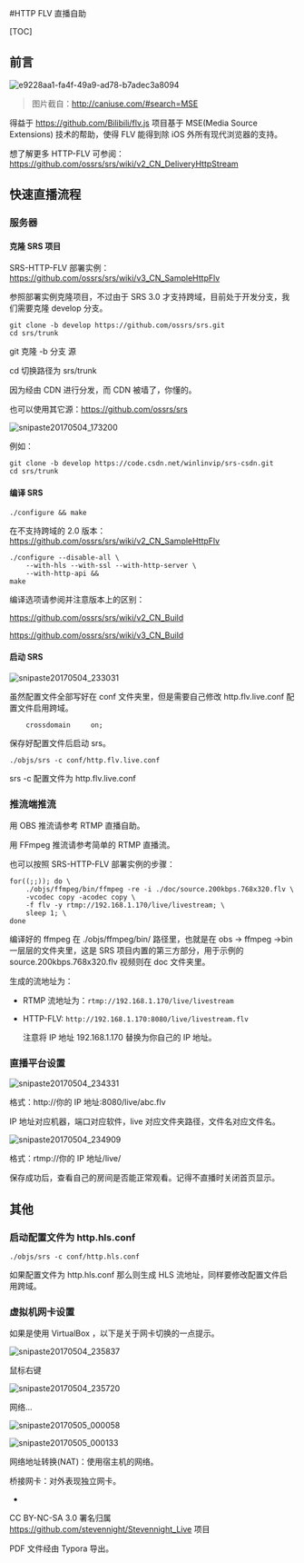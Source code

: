 #HTTP FLV 直播自助

[TOC]

## 前言

![e9228aa1-fa4f-49a9-ad78-b7adec3a8094](e9228aa1-fa4f-49a9-ad78-b7adec3a8094.png)

> 图片截自：http://caniuse.com/#search=MSE

得益于 https://github.com/Bilibili/flv.js 项目基于 MSE(Media Source Extensions) 技术的帮助，使得 FLV 能得到除 iOS 外所有现代浏览器的支持。

想了解更多 HTTP-FLV 可参阅：https://github.com/ossrs/srs/wiki/v2_CN_DeliveryHttpStream

## 快速直播流程

### 服务器

#### 克隆 SRS 项目

SRS-HTTP-FLV 部署实例：https://github.com/ossrs/srs/wiki/v3_CN_SampleHttpFlv

参照部署实例克隆项目，不过由于 SRS 3.0 才支持跨域，目前处于开发分支，我们需要克隆 develop 分支。

```shell
git clone -b develop https://github.com/ossrs/srs.git
cd srs/trunk
```

git 克隆 -b  分支 源

cd 切换路径为 srs/trunk

因为经由 CDN 进行分发，而 CDN 被墙了，你懂的。

也可以使用其它源：https://github.com/ossrs/srs

![snipaste20170504_173200](snipaste20170504_173200.png)

例如：

```shell
git clone -b develop https://code.csdn.net/winlinvip/srs-csdn.git
cd srs/trunk
```

#### 编译 SRS

```shell
./configure && make
```

在不支持跨域的 2.0 版本：https://github.com/ossrs/srs/wiki/v2_CN_SampleHttpFlv

```shell
./configure --disable-all \
    --with-hls --with-ssl --with-http-server \
    --with-http-api && 
make
```

编译选项请参阅并注意版本上的区别：

https://github.com/ossrs/srs/wiki/v2_CN_Build

https://github.com/ossrs/srs/wiki/v3_CN_Build

#### 启动 SRS

![snipaste20170504_233031](snipaste20170504_233031.png)

虽然配置文件全部写好在 conf 文件夹里，但是需要自己修改 http.flv.live.conf 配置文件启用跨域。

```nginx
    crossdomain     on;
```

保存好配置文件后启动 srs。

```shell
./objs/srs -c conf/http.flv.live.conf
```

srs -c 配置文件为 http.flv.live.conf

### 推流端推流

用 OBS 推流请参考 RTMP 直播自助。

用 FFmpeg 推流请参考简单的 RTMP 直播流。

也可以按照 SRS-HTTP-FLV 部署实例的步骤：

```shell
for((;;)); do \
    ./objs/ffmpeg/bin/ffmpeg -re -i ./doc/source.200kbps.768x320.flv \
    -vcodec copy -acodec copy \
    -f flv -y rtmp://192.168.1.170/live/livestream; \
    sleep 1; \
done
```

编译好的 ffmpeg 在 ./objs/ffmpeg/bin/ 路径里，也就是在 obs → ffmpeg →bin 一层层的文件夹里，这是 SRS 项目内置的第三方部分，用于示例的 source.200kbps.768x320.flv 视频则在 doc 文件夹里。

生成的流地址为：

- RTMP 流地址为：`rtmp://192.168.1.170/live/livestream`

- HTTP-FLV: `http://192.168.1.170:8080/live/livestream.flv`

  注意将  IP 地址 192.168.1.170 替换为你自己的 IP 地址。

### 直播平台设置

![snipaste20170504_234331](snipaste20170504_234331.png)

格式：http://你的 IP 地址:8080/live/abc.flv

IP 地址对应机器，端口对应软件，live 对应文件夹路径，文件名对应文件名。

![snipaste20170504_234909](snipaste20170504_234909.png)

格式：rtmp://你的 IP 地址/live/

保存成功后，查看自己的房间是否能正常观看。记得不直播时关闭首页显示。 

## 其他

### 启动配置文件为 http.hls.conf 

```shell
./objs/srs -c conf/http.hls.conf
```

如果配置文件为 http.hls.conf 那么则生成 HLS 流地址，同样要修改配置文件启用跨域。

### 虚拟机网卡设置

如果是使用 VirtualBox ，以下是关于网卡切换的一点提示。

![snipaste20170504_235837](snipaste20170504_235837.png)

鼠标右键

![snipaste20170504_235720](snipaste20170504_235720.png)

网络...

![snipaste20170505_000058](snipaste20170505_000058.png)

![snipaste20170505_000133](snipaste20170505_000133.png)

网络地址转换(NAT)：使用宿主机的网络。

桥接网卡：对外表现独立网卡。

-

CC BY-NC-SA 3.0 署名归属 https://github.com/stevennight/Stevennight_Live 项目

PDF 文件经由 Typora 导出。